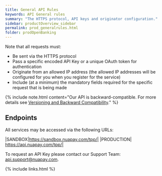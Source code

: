 ```yaml
---
title: General API Rules
keywords: API General rules
summary: "The HTTPS protocol, API keys and originator configuration."
sidebar: productOverview_sidebar
permalink: prod_generalrules.html
folder: prodOpenBanking
---
```


<p>Note that all requests must:</p>

* Be sent via the HTTPS protocol
* Pass a specific encoded API Key or a unique OAuth token for authentication
* Originate from an allowed IP address (the allowed IP addresses will be configured for you when you register for the service)
* Include (at a minimum) the mandatory fields required for the specific request that is being made

{% include note.html content="Our API is backward-compatible. For more details see [Versioning and Backward Compatibility](prod_versioning.html)." %}

## Endpoints

All services may be accessed via the following URLs:

|SANDBOX|https://sandbox.nuapay.com/tpp/|
|PRODUCTION| https://api.nuapay.com/tpp/|

To request an API Key please contact our Support Team: <a href="mailto:api.support@nuapay.com">api.support@nuapay.com</a>.


{% include links.html %}
